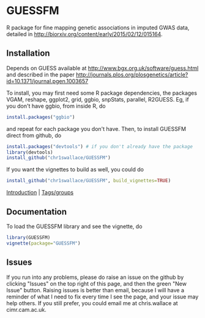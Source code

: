# GUESSFM

R package for fine mapping genetic associations in imputed GWAS data, detailed in http://biorxiv.org/content/early/2015/02/12/015164.

## Installation


Depends on GUESS available at http://www.bgx.org.uk/software/guess.html and described in the paper http://journals.plos.org/plosgenetics/article?id=10.1371/journal.pgen.1003657

To install, you may first need some R package dependencies, the packages VGAM, reshape, ggplot2, grid, ggbio, snpStats, parallel, R2GUESS.  Eg, if you don't have ggbio, from inside R, do

```R
install.packages("ggbio") 
```

and repeat for each package you don't have.  Then, to install GUESSFM direct from github, do

```R
install.packages("devtools") # if you don't already have the package
library(devtools)
install_github("chr1swallace/GUESSFM")
```

If you want the vignettes to build as well, you could do 
```R
install_github("chr1swallace/GUESSFM", build_vignettes=TRUE)
```

[Introduction](http://rawgit.com/chr1swallace/GUESSFM/master/inst/doc/introduction.html) | 
[Tags/groups](http://rawgit.com/chr1swallace/GUESSFM/master/inst/doc/groups.html)

## Documentation

To load the GUESSFM library and see the vignette, do

```R
library(GUESSFM)
vignette(package="GUESSFM")
```

## Issues

If you run into any problems, please do raise an issue on the github
by clicking "Issues" on the top right of this page, and then the green
"New Issue" button.  Raising issues is better than email, because I
will have a reminder of what I need to fix every time I see the page,
and your issue may help others.  If you still prefer, you could email
me at chris.wallace at cimr.cam.ac.uk.


